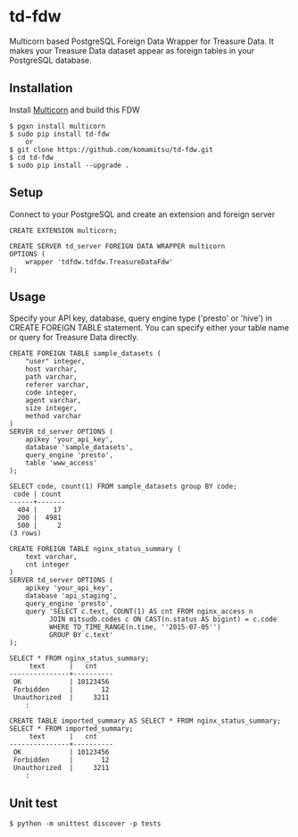 # td-fdw

Multicorn based PostgreSQL Foreign Data Wrapper for Treasure Data. 
It makes your Treasure Data dataset appear as foreign tables in your PostgreSQL database.

## Installation
Install [Multicorn](http://multicorn.org/#installation) and build this FDW

    $ pgxn install multicorn
    $ sudo pip install td-fdw
        or
    $ git clone https://github.com/komamitsu/td-fdw.git
    $ cd td-fdw
    $ sudo pip install --upgrade .

## Setup
Connect to your PostgreSQL and create an extension and foreign server

    CREATE EXTENSION multicorn;
    
    CREATE SERVER td_server FOREIGN DATA WRAPPER multicorn
    OPTIONS (
        wrapper 'tdfdw.tdfdw.TreasureDataFdw'
    );

## Usage
Specify your API key, database, query engine type ('presto' or 'hive') in CREATE FOREIGN TABLE statement. You can specify either your table name or query for Treasure Data directly.

    CREATE FOREIGN TABLE sample_datasets (
        "user" integer,
        host varchar,
        path varchar,
        referer varchar,
        code integer,
        agent varchar,
        size integer,
        method varchar
    )
    SERVER td_server OPTIONS (
        apikey 'your_api_key',
        database 'sample_datasets',
        query_engine 'presto',
        table 'www_access'
    );

    SELECT code, count(1) FROM sample_datasets group BY code;
     code | count
    ------+-------
      404 |    17
      200 |  4981
      500 |     2
    (3 rows)

    CREATE FOREIGN TABLE nginx_status_summary (
        text varchar,
        cnt integer
    )
    SERVER td_server OPTIONS (
        apikey 'your_api_key',
        database 'api_staging',
        query_engine 'presto',
        query 'SELECT c.text, COUNT(1) AS cnt FROM nginx_access n
              JOIN mitsudb.codes c ON CAST(n.status AS bigint) = c.code
              WHERE TD_TIME_RANGE(n.time, ''2015-07-05'')
              GROUP BY c.text'
    );

    SELECT * FROM nginx_status_summary;
         text      |   cnt
    ---------------+----------
     OK            | 10123456
     Forbidden     |       12
     Unauthorized  |     3211
        :
    
    CREATE TABLE imported_summary AS SELECT * FROM nginx_status_summary;
    SELECT * FROM imported_summary;
         text      |   cnt
    ---------------+----------
     OK            | 10123456
     Forbidden     |       12
     Unauthorized  |     3211
        :
    
## Unit test

    $ python -m unittest discover -p tests
